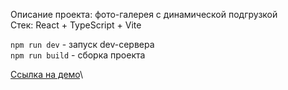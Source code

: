 Описание проекта: фото-галерея с динамической подгрузкой\
Стек: React + TypeScript + Vite

```npm run dev``` - запуск dev-сервера\
```npm run build``` - сборка проекта

[Ссылка на демо](https://mccorn.github.io/BusinessTravelServices_testtask/)\
